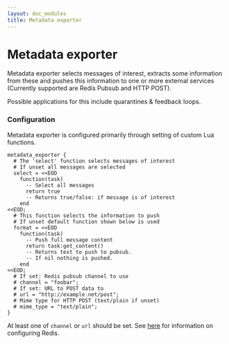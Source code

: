 ```yaml
---
layout: doc_modules
title: Metadata exporter
---
```


# Metadata exporter

Metadata exporter selects messages of interest, extracts some information from these and pushes this information to one or more external services (Currently supported are Redis Pubsub and HTTP POST).

Possible applications for this include quarantines & feedback loops.

### Configuration

Metadata exporter is configured primarily through setting of custom Lua functions.

~~~ucl
metadata_exporter {
  # The 'select' function selects messages of interest
  # If unset all messages are selected
  select = <<EOD
    function(task)
      -- Select all messages
      return true
      -- Returns true/false: if message is of interest
    end
<<EOD;
  # This function selects the information to push
  # If unset default function shown below is used
  format = <<EOD
    function(task)
      -- Push full message content
      return task:get_content()
      -- Returns text to push to pubsub.
      -- If nil nothing is pushed.
    end
<<EOD;
  # If set: Redis pubsub channel to use
  # channel = "foobar";
  # If set: URL to POST data to
  # url = "http://example.net/post";
  # Mime type for HTTP POST (text/plain if unset)
  # mime_type = "text/plain";
}
~~~

At least one of `channel` or `url` should be set. See [here](/doc/configuration/redis.html) for information on configuring Redis.
